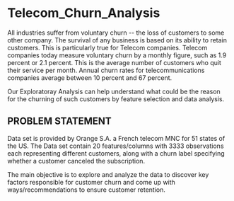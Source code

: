 # Telecom_Churn_Analysis
All industries suffer from voluntary churn -- the loss of customers to some other company. The survival of any business is based on its ability to retain customers. This is particularly true for Telecom companies. 
Telecom companies today measure voluntary churn by a monthly figure, such as 1.9 percent or 2.1 percent. This is the average number of customers who quit their service per month. Annual churn rates for telecommunications companies average between 10 percent and 67 percent.

Our Exploratoray Analysis can help understand what could be the reason for the churning of such customers by feature selection and data analysis.

## PROBLEM STATEMENT
Data set is provided by Orange S.A. a French telecom MNC for 51 states of the US. The Data set contain 20 features/columns with 3333 observations each representing different customers, along with a churn label specifying whether a customer canceled the subscription.

The main objective is to explore and analyze the data to discover key factors responsible for customer churn and come up with ways/recommendations to ensure customer retention.
